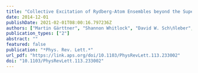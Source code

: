 ```yaml
---
title: "Collective Excitation of Rydberg-Atom Ensembles beyond the Superatom Model"
date: 2014-12-01
publishDate: 2021-02-01T08:00:16.797236Z
authors: ["Martin Gärttner", "Shannon Whitlock", "David W. Sch\n̈leber", "J\"g̈ Evers"]
publication_types: ["2"]
abstract: ""
featured: false
publication: "*Phys. Rev. Lett.*"
url_pdf: "https://link.aps.org/doi/10.1103/PhysRevLett.113.233002"
doi: "10.1103/PhysRevLett.113.233002"
---
```


